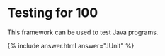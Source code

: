 # Testing for 100

This framework can be used to test Java programs.

{% include answer.html answer="JUnit" %}
